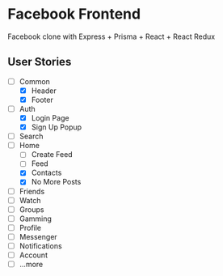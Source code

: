 # Facebook Frontend

Facebook clone with Express + Prisma + React + React Redux

## User Stories

- [ ] Common
  - [x] Header
  - [x] Footer
- [ ] Auth
  - [x] Login Page
  - [x] Sign Up Popup
- [ ] Search
- [ ] Home
  - [ ] Create Feed
  - [ ] Feed
  - [x] Contacts
  - [x] No More Posts
- [ ] Friends
- [ ] Watch
- [ ] Groups
- [ ] Gamming
- [ ] Profile
- [ ] Messenger
- [ ] Notifications
- [ ] Account
- [ ] ...more
